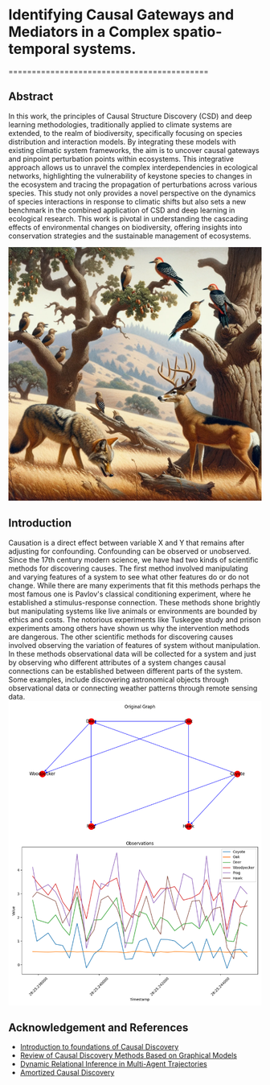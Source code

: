 # Identifying Causal Gateways and Mediators in a Complex spatio-temporal systems. 
===========================================

## Abstract
In this work, the principles of Causal Structure Discovery (CSD) and deep learning methodologies, traditionally applied to climate systems are extended, to the realm of biodiversity, specifically focusing on species distribution and interaction models. By integrating these models with existing climatic system frameworks, the aim is to uncover causal gateways and pinpoint perturbation points within ecosystems. This integrative approach allows us to unravel the complex interdependencies in ecological networks, highlighting the vulnerability of keystone species to changes in the ecosystem and tracing the propagation of perturbations across various species. This study not only provides a novel perspective on the dynamics of species interactions in response to climatic shifts but also sets a new benchmark in the combined application of CSD and deep learning in ecological research. This work is pivotal in understanding the cascading effects of environmental changes on biodiversity, offering insights into conservation strategies and the sustainable management of ecosystems.

![diversity](media/bio_div.png)

## Introduction
Causation is a direct effect between variable X and Y that remains after adjusting for confounding. Confounding can be observed or unobserved. 
Since the 17th century modern science, we have had two kinds of scientific methods for discovering causes. 
The first method involved manipulating and varying features of a system to see what other features do or do not change. 
While there are many experiments that fit this methods perhaps the most famous one is Pavlov's classical conditioning experiment, where he established a stimulus-response connection. 
These methods shone brightly but manipulating systems like live animals or environments are bounded by ethics and costs. The notorious experiments like Tuskegee study and prison experiments among others have shown us why the intervention methods are dangerous. 
The other scientific methods for discovering causes involved observing the variation of features of system without manipulation. 
In these methods observational data will be collected for a system and just by observing who different attributes of a system changes causal connections can be established between different parts of the system. 
Some examples, include discovering astronomical objects through observational data or connecting weather patterns through remote sensing data.
![graph](media/graph.png)

## Acknowledgement and References
* [Introduction to foundations of Causal Discovery](https://link.springer.com/article/10.1007/s41060-016-0038-6)
* [Review of Causal Discovery Methods Based on Graphical Models](https://www.ncbi.nlm.nih.gov/pmc/articles/PMC6558187/)
* [Dynamic Relational Inference in Multi-Agent Trajectories](https://arxiv.org/abs/2007.13524)
* [Amortized Causal Discovery](https://arxiv.org/abs/2006.10833)
